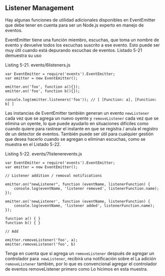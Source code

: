 ## Listener Management

Hay algunas funciones de utilidad adicionales disponibles en
EventEmitter que debe tener en cuenta para ser un Node.js
experto en manejo de eventos.

EventEmitter tiene una función miembro, escuchas,
que toma un nombre de evento y devuelve todos los escuchas
suscrito a ese evento. Esto puede ser muy útil
cuando está depurando escuchas de eventos. Listado 5-21 demuestra
su uso

Listing 5-21. events/6listeners.js

```
var EventEmitter = require('events').EventEmitter;
var emitter = new EventEmitter();

emitter.on('foo', function a(){});
emitter.on('foo', function b(){});

console.log(emitter.listeners('foo')); // [ [Function: a], [Function: b] ]
```

Las instancias de EventEmitter también generan
un evento `newListener` cada vez que se agrega un nuevo oyente y
`removeListener` cada vez que se elimina un oyente, lo que puede
ayudarlo en situaciones difíciles como cuando quiere
para rastrear el instante en que se registra / anula el registro
de un detector de eventos. También puede ser útil para cualquier gestión que
desea hacerlo cuando se agregan o eliminan escuchas,
como se muestra en el Listado 5-22.

Listing 5-22. events/7listenerevents.js

```
var EventEmitter = require('events').EventEmitter;
var emitter = new EventEmitter();

// Listener addition / removal notifications

emitter.on("newListener", function (eventName, listenerFunction) {
    console.log(eventName, 'listener removed', listenerFunction.name);
});

emitter.on('newListener', function (eventName, listenerFunction) {
    console.log(eventName, 'listener added', listenerFunction.name);
});

function a() { }
function b() { }

// Add

emitter.removeListener('foo', a);
emitter.removeListener('foo', b)
```


Tenga en cuenta que si agrega un `removeListener` después
de agregar un controlador para` newListener`, recibirá una
notificación sobre el
La adición `removeListener` también, por lo que es convencional
agregar el controlador de eventos removeListener primero como
Lo hicimos en esta muestra.
